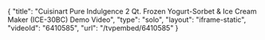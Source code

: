 {
    "title": "Cuisinart Pure Indulgence 2 Qt. Frozen Yogurt-Sorbet & Ice Cream Maker (ICE-30BC) Demo Video",
    "type": "solo",
    "layout": "iframe-static",
    "videoId": "6410585",
    "url": "\/tvpembed\/6410585"
}